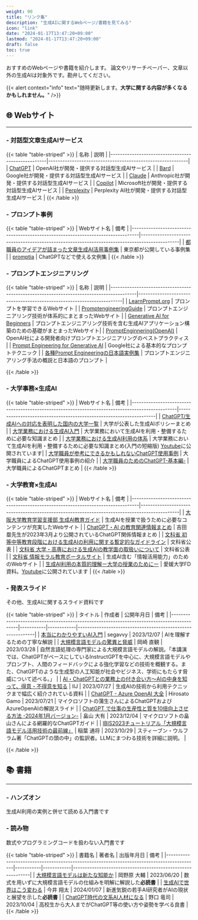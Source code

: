 ```yaml
---
weight: 90
title: "リンク集"
description: "生成AIに関するWebページ/書籍を見てみる"
icon: "link"
date: "2024-01-17T13:47:20+09:00"
lastmod: "2024-01-17T13:47:20+09:00"
draft: false
toc: true
---
```



おすすめのWebページや書籍を紹介します。
論文やリサーチペーパー、文章以外の生成AIは対象外です。勘弁してください。

{{< alert context="info" text="随時更新します。<strong>大学に関する内容が多くなるかもしれません。</strong>" />}}

## 🌐 Webサイト
---

### - 対話型文章生成AIサービス

{{< table "table-striped" >}}
| 名称                                              | 説明                                                      |
|---------------------------------------------------|-----------------------------------------------------------|
| [ChatGPT](https://chat.openai.com/)               | OpenAI社が開発・提供する対話型生成AIサービス              |
| [Bard](https://bard.google.com/chat)              | Google社が開発・提供する対話型生成AIサービス              |
| [Claude](https://claude.ai/)                      | Anthropic社が開発・提供する対話型生成AIサービス           |
| [Copilot](https://copilot.microsoft.com/)         | Microsoft社が開発・提供する対話型生成AIサービス          |
| [Perplexity](https://www.perplexity.ai/)          | Perplexity AI社が開発・提供する対話型生成AIサービス      |
{{< /table >}}

### - プロンプト事例

{{< table "table-striped" >}}
| Webサイト名                                                                      | 備考                                                                                           |
|---------------------------------------------------------------------------------|----------------------------------------------------------------------------------------------|
| [都職員のアイデアが詰まった文章生成AI活用事例集](https://www.digitalservice.metro.tokyo.lg.jp/documents/d/digitalservice/ai_prompt/) | 東京都が公開している事例集 |
| [promptia](https://prompt.quel.jp/) | ChatGPTなどで使える文例集  |
{{< /table >}}

### - プロンプトエンジニアリング

{{< table "table-striped" >}}
| 名称                                                                                     | 説明                                                                     |
|-----------------------------------------------------------------------------------------|-----------------------------------------------------------------------|
| [LearnPrompt.org](https://www.learnprompt.org/)                                             | プロンプトを学習できるWebサイト                                       |
| [PromptengineeringGuide](https://www.promptingguide.ai/)                                | プロンプトエンジニアリング技術が体系的にまとまったWebサイト           |
| [Generative AI for Beginners](https://microsoft.github.io/generative-ai-for-beginners/#/) | プロンプトエンジニアリング技術を含む生成AIアプリケーション構築のための基礎がまとまったWebサイト|
| [PromptEnginnering(OpenAI)](https://platform.openai.com/docs/guides/prompt-engineering) | OpenAI社による開発者向けプロンプトエンジニアリングのベストプラクティス |
| [Prompt Engineering for Generative AI](https://developers.google.com/machine-learning/resources/prompt-eng?hl=en) | Google社による基本的なプロンプトテクニック                            |
| [各種Prompt Engineeringの日本語実例集](https://qiita.com/YutaroOgawa2/items/aca32f8fd7d551596cf8) | プロンプトエンジニアリング手法の概説と日本語のプロンプト             |

{{< /table >}}


### - 大学事務×生成AI

{{< table "table-striped" >}}
| Webサイト名                                                                                      | 備考                                                                 |
|-------------------------------------------------------------------------------------------------|--------------------------------------------------------------------|
| [ChatGPT/生成AIへの対応を表明した国内の大学一覧](https://note.com/pogohopper8/n/n3126b312f209)   | 大学が公表した生成AIポリシーまとめ                                 |
| [大学業務における生成AI入門](https://speakerdeck.com/gmoriki/da-xue-ye-wu-niokerusheng-cheng-airu-men) | 大学業務において生成AIを利用・整備するために必要な知識まとめ       |
| [大学業務における生成AI利用の体系](https://speakerdeck.com/gmoriki/da-xue-ye-wu-niokerusheng-cheng-aili-yong-noti-xi) | 大学業務において生成AIを利用・整備するために必要な知識まとめ(入門の短縮版)  [Youtube](https://www.youtube.com/watch?v=KY7jowFG57o&t=963s)に公開されています|
| [大学職員が参考にできるかもしれないChatGPT使用事例](https://note.com/codemp/n/n559a45977bb5)    | 大学職員によるChatGPT使用事例の紹介                               |
| [大学職員のためのChatGPT-基本編-](https://note.com/shirokaba2022/n/nbf8478531c04)                | 大学職員によるChatGPTまとめ                                       |
{{< /table >}}

### - 大学教育×生成AI

{{< table "table-striped" >}}
| Webサイト名                                                                      | 備考                                                                                           |
|---------------------------------------------------------------------------------|----------------------------------------------------------------------------------------------|
| [大阪大学教育学習支援部 生成AI教育ガイド](https://www.tlsc.osaka-u.ac.jp/project/generative_ai/) | 生成AIを授業で扱うために必要なコンテンツが充実したWebサイト                                     |
| [ChatGPT・AI の教育関連情報まとめ](https://edulab.t.u-tokyo.ac.jp/chatgpt-ai-resources/)      | 吉田塁先生が2023年3月より公開されているChatGPT関係情報まとめ                                   |
| [文科省 初等中等教育段階における生成AIの利用に関する暫定的なガイドライン](https://www.mext.go.jp/content/20230710-mxt_shuukyo02-000030823_003.pdf) | 文科省公表                                                                                   |
| [文科省 大学・高専における生成AIの教学面の取扱いについて](https://www.mext.go.jp/b_menu/houdou/2023/mext_01260.html) | 文科省公表                                                                                   |
| [文科省 情報モラル教育ポータルサイト](https://www.mext.go.jp/zyoukatsu/moral/index.html)     | 生成AI含む「情報活用能力」のためのWebサイト                                                   |
| [生成AI利用の本質的理解ー大学の授業のためにー](https://speakerdeck.com/gmoriki/sheng-cheng-aili-yong-noben-zhi-de-li-jie-da-xue-noshou-ye-notameni) | 愛媛大学FD資料。[Youtube](https://www.youtube.com/watch?v=KvixMy08y68)に公開されています |
{{< /table >}}

### - 発表スライド
その他、生成AIに関するスライド資料です

{{< table "table-striped" >}}
| タイトル                                                                                      | 作成者      | 公開年月日   | 備考                                                         |
|-------------------------------------------------------------------------------------------|-----------|------------|------------------------------------------------------------|
| [本当にわかりやすいAI入門](https://speakerdeck.com/segavvy/ben-dang-niwakariyasuiairu-men)   | segavvy | 2023/12/07 | AIを理解するための丁寧な解説   |
| [大規模言語モデルの驚異と脅威](https://speakerdeck.com/chokkan/20230327_riken_llm)                       | 岡崎 直観   | 2023/03/28 | 自然言語処理の専門家による大規模言語モデルの解説。「本講演では、ChatGPTがベースにしているInstructGPTを中心に、大規模言語モデルやプロンプト、人間のフィードバックによる強化学習などの技術を概観する。また、ChatGPTのような生成型の人工知能が社会やビジネス、学術にもたらす脅威について述べる。」 |
| [AI・ChatGPTとの業務上の付き合い方～AIの中身を知って、得意・不得意を知る](https://speakerdeck.com/iij_pr/ai-chatgpt-tono-ye-wu-shang-nofu-kihe-ifang-ai-nozhong-shen-wozhi-tute-de-yi-bu-de-yi-wozhi-ru/) | IIJ   | 2023/07/27 | 生成AIの技術から利用テクニックまで幅広く紹介されている資料 |
| [ChatGPT - Azure OpenAI 大全](https://speakerdeck.com/hirosatogamo/chatgpt-azure-openai-da-quan)   | Hirosato Gamo | 2023/07/21 | マイクロソフトの蒲生さんによるChatGPTおよびAzureOpenAIの解説スライド   |
| [ChatGPT で仕事の生産性と質を10倍向上させる方法 -2024年1月バージョン-](https://speakerdeck.com/dahatake/chatgpt-dezi-fen-noshi-shi-gadoule-sikunarunokawokao-erunetaji-2023nian-12yue-baziyon)   | 畠山 大有 | 2023/12/04 | マイクロソフトの畠山さんによる網羅的なChatGPTガイド   |
| [ IBIS2023チュートリアル「大規模言語モデル活用技術の最前線」](https://speakerdeck.com/1never/ibis2023tiyutoriaru-da-gui-mo-yan-yu-moderuhuo-yong-ji-shu-nozui-qian-xian)   | 稲葉 通将 | 2023/10/29 | スティーブン・ウルフラム著「ChatGPTの頭の中」の監訳者。LLMにまつわる技術を詳細に説明。   |

{{< /table >}}

## 📚 書籍
---

### - ハンズオン
生成AI利用の実例と併せて読める入門書です


### - 読み物
数式やプログラミングコードを扱わない入門書です


{{< table "table-striped" >}}
| 書籍名                                                                                      | 著者名      | 出版年月日   | 備考                                                         |
|-------------------------------------------------------------------------------------------|-----------|------------|------------------------------------------------------------|
| [大規模言語モデルは新たな知能か](https://www.iwanami.co.jp/book/b625941.html)             | 岡野原 大輔 | 2023/06/20 | 数式を用いずに大規模言語モデルの仕組みを明解に解説した**必読書**   |
| [生成AIで世界はこう変わる](https://www.sbcr.jp/product/4815622978/)                       | 今井 翔太   | 2024/01/07 | 新進気鋭の若手AI研究者がAIの現状と展望を示した**必読書**                   |
| [ChatGPT時代の文系AI人材になる](https://str.toyokeizai.net/books/9784492047392/)           | 野口 竜司   | 2023/10/04 | 高校生から大人までがChatGPT等の使い方や姿勢を学べる良書          |
{{< /table >}}


